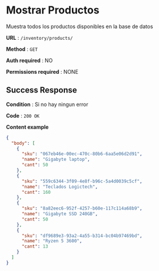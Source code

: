 # Mostrar Productos 

Muestra todos los productos disponibles en la base de datos

**URL** : `/inventory/products/`

**Method** : `GET`

**Auth required** : NO

**Permissions required** : NONE


## Success Response

**Condition** : Si no hay ningun error

**Code** : `200 OK`

**Content example**

```json
{
  "body": [
    {
      "sku": "067eb46e-00ec-470c-80b6-6aa5e06d2d91",
      "name": "Gigabyte laptop",
      "cant": 50
    },
    {
      "sku": "559c6344-3f09-4e8f-b96c-5a4d0039c5cf",
      "name": "Teclados Logictech",
      "cant": 160
    },
    {
      "sku": "8a82eec6-952f-4257-b60e-117c114a68b9",
      "name": "Gigabyte SSD 240GB",
      "cant": 50
    },
    {
      "sku": "df9689e3-93a2-4a55-b314-bc04b97469bd",
      "name": "Ryzen 5 3600",
      "cant": 13
    }
  ]
}
```


